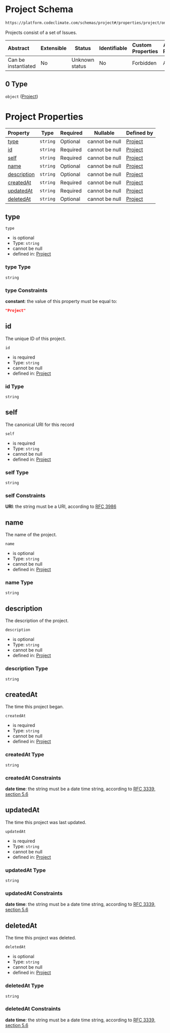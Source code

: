 # Project Schema

```txt
https://platform.codeclimate.com/schemas/project#/properties/project/oneOf/0
```

Projects consist of a set of Issues.


| Abstract            | Extensible | Status         | Identifiable | Custom Properties | Additional Properties | Access Restrictions | Defined In                                                                                         |
| :------------------ | ---------- | -------------- | ------------ | :---------------- | --------------------- | ------------------- | -------------------------------------------------------------------------------------------------- |
| Can be instantiated | No         | Unknown status | No           | Forbidden         | Allowed               | none                | [IssuePriority.schema.json\*](../../spec/schemas/IssuePriority.schema.json "open original schema") |

## 0 Type

`object` ([Project](issuepriority-properties-project-oneof-project.md))

# Project Properties

| Property                    | Type     | Required | Nullable       | Defined by                                                                                                                   |
| :-------------------------- | -------- | -------- | -------------- | :--------------------------------------------------------------------------------------------------------------------------- |
| [type](#type)               | `string` | Optional | cannot be null | [Project](project-properties-type.md "https&#x3A;//platform.codeclimate.com/schemas/project#/properties/type")               |
| [id](#id)                   | `string` | Required | cannot be null | [Project](project-properties-id.md "https&#x3A;//platform.codeclimate.com/schemas/project#/properties/id")                   |
| [self](#self)               | `string` | Required | cannot be null | [Project](project-properties-self.md "https&#x3A;//platform.codeclimate.com/schemas/project#/properties/self")               |
| [name](#name)               | `string` | Optional | cannot be null | [Project](project-properties-name.md "https&#x3A;//platform.codeclimate.com/schemas/project#/properties/name")               |
| [description](#description) | `string` | Optional | cannot be null | [Project](project-properties-description.md "https&#x3A;//platform.codeclimate.com/schemas/project#/properties/description") |
| [createdAt](#createdAt)     | `string` | Required | cannot be null | [Project](project-properties-createdat.md "https&#x3A;//platform.codeclimate.com/schemas/project#/properties/createdAt")     |
| [updatedAt](#updatedAt)     | `string` | Required | cannot be null | [Project](project-properties-updatedat.md "https&#x3A;//platform.codeclimate.com/schemas/project#/properties/updatedAt")     |
| [deletedAt](#deletedAt)     | `string` | Optional | cannot be null | [Project](project-properties-deletedat.md "https&#x3A;//platform.codeclimate.com/schemas/project#/properties/deletedAt")     |

## type




`type`

-   is optional
-   Type: `string`
-   cannot be null
-   defined in: [Project](project-properties-type.md "https&#x3A;//platform.codeclimate.com/schemas/project#/properties/type")

### type Type

`string`

### type Constraints

**constant**: the value of this property must be equal to:

```json
"Project"
```

## id

The unique ID of this project.


`id`

-   is required
-   Type: `string`
-   cannot be null
-   defined in: [Project](project-properties-id.md "https&#x3A;//platform.codeclimate.com/schemas/project#/properties/id")

### id Type

`string`

## self

The canonical URI for this record


`self`

-   is required
-   Type: `string`
-   cannot be null
-   defined in: [Project](project-properties-self.md "https&#x3A;//platform.codeclimate.com/schemas/project#/properties/self")

### self Type

`string`

### self Constraints

**URI**: the string must be a URI, according to [RFC 3986](https://tools.ietf.org/html/rfc4291 "check the specification")

## name

The name of the project.


`name`

-   is optional
-   Type: `string`
-   cannot be null
-   defined in: [Project](project-properties-name.md "https&#x3A;//platform.codeclimate.com/schemas/project#/properties/name")

### name Type

`string`

## description

The description of the project.


`description`

-   is optional
-   Type: `string`
-   cannot be null
-   defined in: [Project](project-properties-description.md "https&#x3A;//platform.codeclimate.com/schemas/project#/properties/description")

### description Type

`string`

## createdAt

The time this project began.


`createdAt`

-   is required
-   Type: `string`
-   cannot be null
-   defined in: [Project](project-properties-createdat.md "https&#x3A;//platform.codeclimate.com/schemas/project#/properties/createdAt")

### createdAt Type

`string`

### createdAt Constraints

**date time**: the string must be a date time string, according to [RFC 3339, section 5.6](https://tools.ietf.org/html/rfc3339 "check the specification")

## updatedAt

The time this project was last updated.


`updatedAt`

-   is required
-   Type: `string`
-   cannot be null
-   defined in: [Project](project-properties-updatedat.md "https&#x3A;//platform.codeclimate.com/schemas/project#/properties/updatedAt")

### updatedAt Type

`string`

### updatedAt Constraints

**date time**: the string must be a date time string, according to [RFC 3339, section 5.6](https://tools.ietf.org/html/rfc3339 "check the specification")

## deletedAt

The time this project was deleted.


`deletedAt`

-   is optional
-   Type: `string`
-   cannot be null
-   defined in: [Project](project-properties-deletedat.md "https&#x3A;//platform.codeclimate.com/schemas/project#/properties/deletedAt")

### deletedAt Type

`string`

### deletedAt Constraints

**date time**: the string must be a date time string, according to [RFC 3339, section 5.6](https://tools.ietf.org/html/rfc3339 "check the specification")
